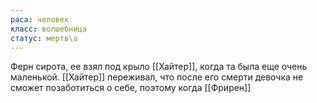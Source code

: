 ```yaml
---
раса: человек
класс: волшебница
статус: мертв\а
---
```

Ферн сирота, ее взял под крыло [[Хайтер]], когда та была еще очень маленькой. [[Хайтер]] переживал, что после его смерти девочка не сможет позаботиться о себе, поэтому когда [[Фрирен]] 